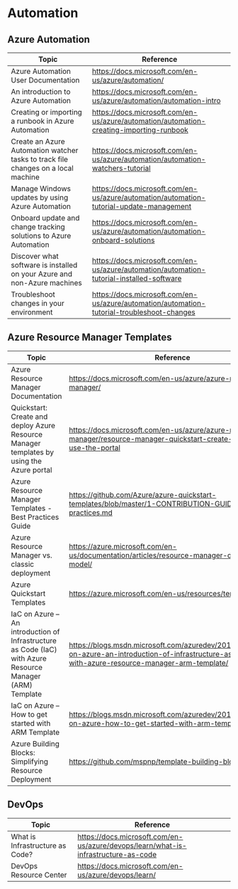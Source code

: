 # Automation

## Azure Automation

| Topic | Reference |
| --- | --- |
|Azure Automation User Documentation|https://docs.microsoft.com/en-us/azure/automation/|
|An introduction to Azure Automation|https://docs.microsoft.com/en-us/azure/automation/automation-intro|
|Creating or importing a runbook in Azure Automation|https://docs.microsoft.com/en-us/azure/automation/automation-creating-importing-runbook|
|Create an Azure Automation watcher tasks to track file changes on a local machine|https://docs.microsoft.com/en-us/azure/automation/automation-watchers-tutorial|
|Manage Windows updates by using Azure Automation|https://docs.microsoft.com/en-us/azure/automation/automation-tutorial-update-management|
|Onboard update and change tracking solutions to Azure Automation|https://docs.microsoft.com/en-us/azure/automation/automation-onboard-solutions|
|Discover what software is installed on your Azure and non-Azure machines|https://docs.microsoft.com/en-us/azure/automation/automation-tutorial-installed-software|
|Troubleshoot changes in your environment|https://docs.microsoft.com/en-us/azure/automation/automation-tutorial-troubleshoot-changes|

## Azure Resource Manager Templates

| Topic | Reference |
| --- | --- |
|Azure Resource Manager Documentation|https://docs.microsoft.com/en-us/azure/azure-resource-manager/|
|Quickstart: Create and deploy Azure Resource Manager templates by using the Azure portal|https://docs.microsoft.com/en-us/azure/azure-resource-manager/resource-manager-quickstart-create-templates-use-the-portal|
|Azure Resource Manager Templates - Best Practices Guide|https://github.com/Azure/azure-quickstart-templates/blob/master/1-CONTRIBUTION-GUIDE/best-practices.md|
|Azure Resource Manager vs. classic deployment|https://azure.microsoft.com/en-us/documentation/articles/resource-manager-deployment-model/|
|Azure Quickstart Templates|https://azure.microsoft.com/en-us/resources/templates/|
|IaC on Azure – An introduction of Infrastructure as Code (IaC) with Azure Resource Manager (ARM) Template|https://blogs.msdn.microsoft.com/azuredev/2017/02/11/iac-on-azure-an-introduction-of-infrastructure-as-code-iac-with-azure-resource-manager-arm-template/|
|IaC on Azure – How to get started with ARM Template|https://blogs.msdn.microsoft.com/azuredev/2017/05/06/iac-on-azure-how-to-get-started-with-arm-template/|
|Azure Building Blocks: Simplifying Resource Deployment|https://github.com/mspnp/template-building-blocks/wiki|

## DevOps

| Topic | Reference |
| --- | --- |
|What is Infrastructure as Code?|https://docs.microsoft.com/en-us/azure/devops/learn/what-is-infrastructure-as-code|
|DevOps Resource Center|https://docs.microsoft.com/en-us/azure/devops/learn/|
